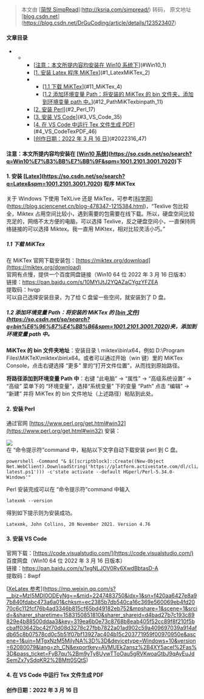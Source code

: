 > 本文由 [[简悦 SimpRead](http://ksria.com/simpread/)](http://ksria.com/simpread/) 转码， 原文地址 [[blog.csdn.net](https://blog.csdn.net/DrGuCoding/article/details/123523407)](https://blog.csdn.net/DrGuCoding/article/details/123523407)

#### 文章目录

- - - [[注意：本文所提内容均安装在 Win10 系统下](https://github.com/Guo233333333/patrickguo.github.io/issues/new#Win10_1)](#Win10_1)
    - [[1. 安装 Latex 程序 MiKTex](https://github.com/Guo233333333/patrickguo.github.io/issues/new#1_LatexMiKTex_2)](#1_LatexMiKTex_2)
    - - [[1.1 下载 MiKTex](https://github.com/Guo233333333/patrickguo.github.io/issues/new#11_MiKTex_4)](#11_MiKTex_4)
      - [[1.2 添加环境变量 Path：将安装的 MiKTex 的 bin 文件夹，添加到环境变量 path 中。](https://github.com/Guo233333333/patrickguo.github.io/issues/new#12_PathMiKTexbinpath_11)](#12_PathMiKTexbinpath_11)
    - [[2. 安装 Perl](https://github.com/Guo233333333/patrickguo.github.io/issues/new#2_Perl_17)](#2_Perl_17)
    - [[3. 安装 VS Code](https://github.com/Guo233333333/patrickguo.github.io/issues/new#3_VS_Code_35)](#3_VS_Code_35)
    - [[4. 在 VS Code 中运行 Tex 文件生成 PDF](https://github.com/Guo233333333/patrickguo.github.io/issues/new#4_VS_CodeTexPDF_46)](#4_VS_CodeTexPDF_46)
    - [[创作日期：2022 年 3 月 16 日](https://github.com/Guo233333333/patrickguo.github.io/issues/new#2022316_47)](#2022316_47)

#### 注意：本文所提内容均安装在 [[Win10 系统](https://so.csdn.net/so/search?q=Win10%E7%B3%BB%E7%BB%9F&spm=1001.2101.3001.7020)](https://so.csdn.net/so/search?q=Win10%E7%B3%BB%E7%BB%9F&spm=1001.2101.3001.7020)下

#### 1. 安装 [[Latex](https://so.csdn.net/so/search?q=Latex&spm=1001.2101.3001.7020)](https://so.csdn.net/so/search?q=Latex&spm=1001.2101.3001.7020) 程序 MiKTex

关于 Windows 下使用 TeXLive 还是 MikTex，可参考[[科学网](https://blog.sciencenet.cn/blog-478347-1215384.html)](https://blog.sciencenet.cn/blog-478347-1215384.html)，“Texlive 包比较全，Miktex 占用空间比较小，遇到需要的包需要在线下载。所以，硬盘空间比较充足的，网络不太方便的电脑，可以选择 Texlive，反之硬盘空间小，一直保持网络链接的可以选择 Miktex。我一直用 MiKtex，相对比较灵活小巧。”

##### 1.1 下载 MiKTex

在 MiKTex 官网下载安装包：[https://miktex.org/download](https://miktex.org/download)  
官网有点慢，提供一个百度网盘链接（Win10 64 位 2022 年 3 月 16 日版本）  
链接：https://pan.baidu.com/s/10MYlJtJ2YQAZaCYgzYFZEA  
提取码：hvqp  
可以自己选择安装目录，为了给 C 盘留一些空间，就安装到了 D 盘。

##### 1.2 添加环境变量 Path：将安装的 MiKTex 的 [[bin 文件](https://so.csdn.net/so/search?q=bin%E6%96%87%E4%BB%B6&spm=1001.2101.3001.7020)](https://so.csdn.net/so/search?q=bin%E6%96%87%E4%BB%B6&spm=1001.2101.3001.7020)夹，添加到环境变量 path 中。

**MiKTex 的 bin 文件夹地址**：安装目录 \ miktex\bin\x64，例如 D:\Program Files\MiKTeX\miktex\bin\x64。或者可以通过开始（win 键）里的 MiKTex Console，点击右键选择 “更多” 里的“打开文件位置”，从而找到原始路径。

**将路径添加到环境变量 Path 中**：右键 “此电脑” → “属性” → “高级系统设置” → “高级” 菜单下的 “环境变量”，选择“系统变量” 下的变量 “Path” 点击 “编辑” → “新建” 并将 MiKTex 的 bin 文件地址（上述路径）粘贴到此处。

#### 2. 安装 Perl

通过官网 [https://www.perl.org/get.html#win32](https://www.perl.org/get.html#win32) 安装：

![](https://i-blog.csdnimg.cn/blog_migrate/d75659888963263b8406db802cd6fb6b.png)  
在 “命令提示符”command 中，粘贴以下文字自动下载安装 perl 到 C 盘。

```
powershell -Command "& $([scriptblock]::Create((New-Object Net.WebClient).DownloadString('https://platform.activestate.com/dl/cli/713293699.1647403381_pdli01/install-latest.ps1'))) -c'state activate --default HGperl/Perl-5.34.0-Windows'"
```

Perl 安装完成可以在 “命令提示符”command 中输入

```
latexmk --version
```

得到如下提示则为安装成功。

```
Latexmk, John Collins, 20 November 2021. Version 4.76
```

#### 3. 安装 VS Code

官网下载：[https://code.visualstudio.com/](https://code.visualstudio.com/)  
百度网盘（Win10 64 位 2022 年 3 月 16 日版本）  
链接：https://pan.baidu.com/s/1xgNLJOV0Ry6XwdBbtasD-A  
提取码：8wpf

[[XeLatex 参考](https://mp.weixin.qq.com/s?__biz=MzI5MDI0ODEyNg==&mid=2247483750&idx=1&sn=f420aa6427e8a97b840fdabc473a6a01&chksm=ec2385b7db540ca16c369e560069eb4fd2070c6c112fcf76b4ad3346b815cf65bd49182eb752&mpshare=1&scene=1&srcid=&sharer_sharetime=1583150851810&sharer_shareid=d4bad27b7c193c89829e4b88500ddaa3&key=319ea6b0e73c8768b8eab405f52cc89f8f210f5bcbaff03642bc42f70d08d3278c27fbb7822a01ad902c59a409697039a914afdb65c8b07578cd0c5b51f07bf13927ac404b15c203771959f00970950e&ascene=1&uin=MTgxNzM5MjIyNA%3D%3D&devicetype=Windows+10&version=62080079&lang=zh_CN&exportkey=AVMUEk2ansz%2B4XY5aceI%2Fas%3D&pass_ticket=FyB7qu%2Bm9yTy8UywTToOau5gRVKwoaGtbJ9qAyEuJdSemZx7ySdqKR2%2BMtt0SQtS)](https://mp.weixin.qq.com/s?__biz=MzI5MDI0ODEyNg==&mid=2247483750&idx=1&sn=f420aa6427e8a97b840fdabc473a6a01&chksm=ec2385b7db540ca16c369e560069eb4fd2070c6c112fcf76b4ad3346b815cf65bd49182eb752&mpshare=1&scene=1&srcid=&sharer_sharetime=1583150851810&sharer_shareid=d4bad27b7c193c89829e4b88500ddaa3&key=319ea6b0e73c8768b8eab405f52cc89f8f210f5bcbaff03642bc42f70d08d3278c27fbb7822a01ad902c59a409697039a914afdb65c8b07578cd0c5b51f07bf13927ac404b15c203771959f00970950e&ascene=1&uin=MTgxNzM5MjIyNA%3D%3D&devicetype=Windows+10&version=62080079&lang=zh_CN&exportkey=AVMUEk2ansz%2B4XY5aceI%2Fas%3D&pass_ticket=FyB7qu%2Bm9yTy8UywTToOau5gRVKwoaGtbJ9qAyEuJdSemZx7ySdqKR2%2BMtt0SQtS)

#### 4. 在 VS Code 中运行 Tex 文件生成 PDF

#### 创作日期：2022 年 3 月 16 日